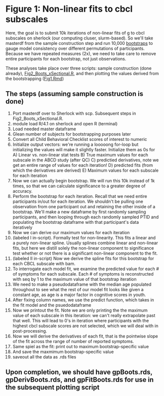 # Figure 1: Non-linear fits to cbcl subscales

Here, the goal is to submit 10k iterations of non-linear fits of g to cbcl subscales on sherlock (our computing cluser, slurm-based). So we'll take masterdf from the sample construction step and run 10,000 [bootstraps](https://en.wikipedia.org/wiki/Bootstrapping_(statistics)) to gauge model consistency over different permutations of participants. Because we have repeated measures (2x), we need to take care to remove entire participants for each bootstrap, not just observations.

These analyses take place over three scripts: sample construction (done already), [Fig2_Boots_xSectional.R](https://github.com/WilliamsPanLab/gp/blob/master/Slurm/Fig2_Boots_xSectional.R), and then plotting the values derived from the bootstrapping ([Fig1.Rmd](https://github.com/WilliamsPanLab/gp/blob/master/Figures/code/Fig1.Rmd))

## The steps (assuming sample construction is done)

1. Port masterdf over to Sherlock with scp. Subsequent steps in Fig2_Boots_xSectional.R.
2. module load R/4.1 on sherlock and open R (terminal)
3. Load needed master dataframe
4. Glean number of subjects for bootstrapping purposes later
5. Convert all Child Behavioral Checklist scores of interest to numeric
6. Initialize output vectors: we're running a looooong for-loop but initializing the values will make it slightly faster. Initialize them as 0s for 
  A) Linear vs. non-linear stat tests
  B) True maximum values for each subscale in the ABCD study (after QC)
  C) predictied derivatives, note we get an entire range of values for each iteration!
  D) predicted fits (from which the derivatives are derived)
  E) Maximum values for each subscale for each iteration
7. Now we can actually begin bootstrap. We will run this 10k instead of 1k times, so that we can calculate significance to a greater degree of accuracy.
8. Perform the bootstrap for each iteration. Recall that we need entire participants in/out for each iteration. We shouldn't be pulling one observation from one participant out and retaining the other inside of a bootstrap. We'll make a new dataframe by first randomly sampling participants, and then looping through each randomly sampled PTID and populating the bootstrap dataframe with that participant's data iteratively
9. Now we can derive our maximum values for each iteration
10. (labeled I in-script). Formally test for non-linearity. This fits a linear and a purely non-linear spline. Usually splines combine linear and non-linear fits, but here we distill solely the non-linear component to significance test whether or not there is a significant non-linear component to the fit. 
11. (labeled II in-script) Now we derive the spline fits for this bootstrap for each CBCL subscale with bam.
12. To interrogate each model fit, we examine the predicted value for each # of symptoms for each subscale. Each # of symptoms is reconstructed with seq by 1 to the maximum value of that bootstrap iteration
13. We need to make a pseudodataframe with the median age populated throughout to see what the rest of our model fit looks like given a constant age, as age is a major factor in cognitive scores in youth.
14. After fixing column names, we use the predict function, which takes in the fit model and the psuedodataframe
15. Now we printout the fit. Note we are only printing the the maximum value of each subscale in this iteration: we can't really extrapolate past that well. This will lead to 0's in iteration where participants with the highest cbcl subscale scores are not selected, which we will deal with in post-processing.
16. Now we will derive the derivatives of each fit, that is the pointwise slope of the fit across the range of number of reported symptoms.
17. Same spiel as the fit: print out to maximum bootstrap-specific value
18. And save the maxmimum bootstrap-specific value
19. saveout all the data as .rds files

## Upon completion, we should have gpBoots.rds, gpDerivBoots.rds, and gpFitBoots.rds for use in the subsequent plotting script

